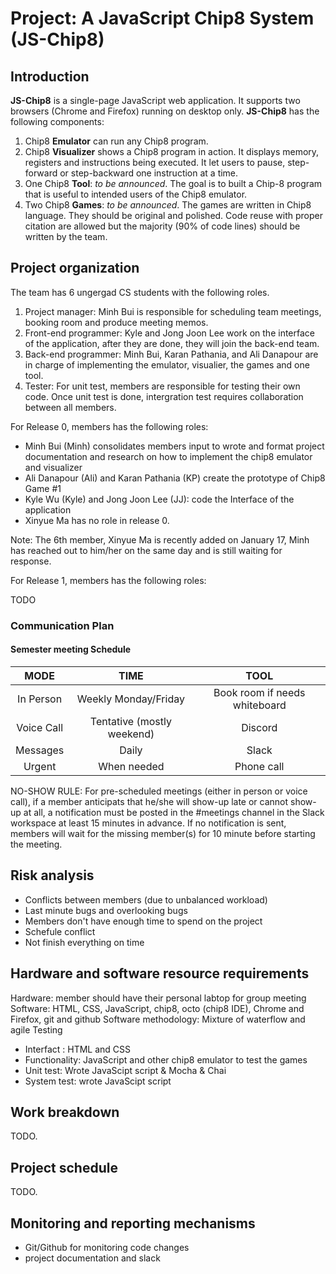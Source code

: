 # Project: A JavaScript Chip8 System (JS-Chip8)

## Introduction 

**JS-Chip8** is a single-page JavaScript web application. It supports two browsers (Chrome and Firefox) running on desktop only. **JS-Chip8** has the following components:

1. Chip8 **Emulator** can run any Chip8 program.   
2. Chip8 **Visualizer** shows a Chip8 program in action. It displays memory, registers and instructions being executed. It let users to pause, step-forward or step-backward one instruction at a time. 
3. One Chip8 **Tool**: *to be announced*. The goal is to built a Chip-8 program that is useful to intended users of the Chip8 emulator.  
4. Two Chip8 **Games**:  *to be announced*. The games are written in Chip8 language. They should be original and polished. Code reuse with proper citation are allowed but the majority (90% of code lines) should be written by the team. 

## Project organization

The team has 6 ungergad CS students with the following roles. 

1. Project manager: Minh Bui is responsible for scheduling team meetings, booking room and produce meeting memos. 
2. Front-end programmer: Kyle and Jong Joon Lee work on the interface of the application, after they are done, they will join the back-end team.  
3. Back-end programmer: Minh Bui, Karan Pathania, and Ali Danapour are in charge of implementing the emulator, visualier, the games and one tool. 
4. Tester: For unit test, members are responsible for testing their own code. Once unit test is done, intergration test requires collaboration between all members.

For Release 0, members has the following roles:

- Minh Bui (Minh) consolidates members input to wrote and format project documentation and research on how to implement the chip8 emulator and visualizer 
- Ali Danapour (Ali) and Karan Pathania (KP) create the prototype of Chip8 Game #1
- Kyle Wu (Kyle) and Jong Joon Lee (JJ): code the Interface of the application 
- Xinyue Ma has no role in release 0.  

Note: The 6th member, Xinyue Ma is recently added on January 17, Minh has reached out to him/her on the same day and is still waiting for response. 

For Release 1, members has the following roles:

TODO

### Communication Plan 

#### Semester meeting Schedule 

|   MODE	|   TIME	|   TOOL|
|:-:	|:-:	|:-:	|
| In Person 	|  Weekly Monday/Friday	|   Book room if needs whiteboard	|
|  Voice Call 	|   Tentative (mostly weekend)	|   Discord	|
|  Messages 	|   Daily	|   Slack	|
|  Urgent 	|   When needed	|   Phone call	|

NO-SHOW RULE: For pre-scheduled meetings (either in person or voice call), if a member anticipats that he/she will show-up late or cannot show-up at all, a notification must be posted in the #meetings channel in the Slack workspace at least 15 minutes in advance. If no notification is sent, members will wait for the missing member(s) for 10 minute before starting the meeting. 

## Risk analysis

- Conflicts between members (due to unbalanced workload) 
- Last minute bugs and overlooking bugs 
- Members don't have enough time to spend on the project 
- Schefule conflict 
- Not finish everything on time

## Hardware and software resource requirements

Hardware: member should have their personal labtop for group meeting
Software: HTML, CSS, JavaScript, chip8, octo (chip8 IDE), Chrome and Firefox, git and github
Software methodology: Mixture of waterflow and agile
Testing
- Interfact : HTML and CSS
- Functionality: JavaScript and other chip8 emulator to test the games
- Unit test: Wrote JavaScipt script & Mocha & Chai 
- System test: wrote JavaScipt script 

## Work breakdown

TODO.

## Project schedule

TODO.

## Monitoring and reporting mechanisms

- Git/Github for monitoring code changes 
- project documentation and slack 

